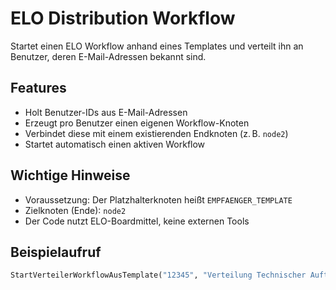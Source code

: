 # ELO Distribution Workflow

Startet einen ELO Workflow anhand eines Templates und verteilt ihn an Benutzer, deren E-Mail-Adressen bekannt sind.

## Features

- Holt Benutzer-IDs aus E-Mail-Adressen
- Erzeugt pro Benutzer einen eigenen Workflow-Knoten
- Verbindet diese mit einem existierenden Endknoten (z. B. `node2`)
- Startet automatisch einen aktiven Workflow

## Wichtige Hinweise

- Voraussetzung: Der Platzhalterknoten heißt `EMPFAENGER_TEMPLATE`
- Zielknoten (Ende): `node2`
- Der Code nutzt ELO-Boardmittel, keine externen Tools

## Beispielaufruf

```vb
StartVerteilerWorkflowAusTemplate("12345", "Verteilung Technischer Auftrag", emailListe)
